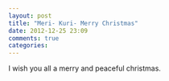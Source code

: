 ```yaml
---
layout: post
title: "Meri- Kuri- Merry Christmas"
date: 2012-12-25 23:09
comments: true
categories: 
---
```

I wish you all a merry and peaceful christmas.


